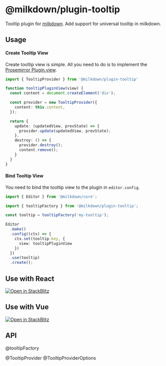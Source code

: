 # @milkdown/plugin-tooltip

Tooltip plugin for [milkdown](https://milkdown.dev/).
Add support for universal tooltip in milkdown.

## Usage

#### Create Tooltip View

Create tooltip view is simple.
All you need to do is to implement the [Prosemirror Plugin.view](https://prosemirror.net/docs/ref/#state.PluginSpec.view).

```typescript
import { TooltipProvider } from '@milkdown/plugin-tooltip'

function tooltipPluginView(view) {
  const content = document.createElement('div');

  const provider = new TooltipProvider({
    content: this.content,
  });

  return {
    update: (updatedView, prevState) => {
      provider.update(updatedView, prevState);
    },
    destroy: () => {
      provider.destroy();
      content.remove();
    }
  }
}
```

#### Bind Tooltip View

You need to bind the tooltip view to the plugin in `editor.config`.

```typescript
import { Editor } from '@milkdown/core';

import { tooltipFactory } from '@milkdown/plugin-tooltip';

const tooltip = tooltipFactory('my-tooltip');

Editor
  .make()
  .config((ctx) => {
    ctx.set(tooltip.key, {
      view: tooltipPluginView
    })
  })
  .use(tooltip)
  .create();
```

## Use with React

[![Open in StackBlitz](https://developer.stackblitz.com/img/open_in_stackblitz.svg)](https://stackblitz.com/github/Milkdown/examples/tree/main/react-tooltip)

## Use with Vue

[![Open in StackBlitz](https://developer.stackblitz.com/img/open_in_stackblitz.svg)](https://stackblitz.com/github/Milkdown/examples/tree/main/vue-tooltip)

## API

@tooltipFactory

@TooltipProvider
@TooltipProviderOptions
